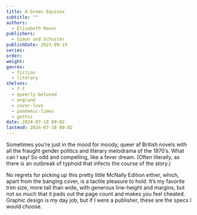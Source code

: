```yaml
---
title: A Green Equinox
subtitle: ""
authors:
  - Elizabeth Mavor
publishers:
  - Simon and Schuster
publishDate: 2023-09-19
series: 
order: 
weight: 
genres:
  - fiction
  - literary
shelves:
  - f-f
  - queerly-beloved
  - england
  - cover-love
  - pandemic-times
  - gothic
date: 2024-07-18 00:02
lastmod: 2024-07-18 00:02
---
```

Sometimes you’re just in the mood for moody, queer af British novels with all the fraught gender politics and literary melodrama of the 1970’s. What can I say! So odd and compelling, like a fever dream. (Often literally, as there is an outbreak of typhoid that infects the course of the story.)

No regrets for picking up this pretty little McNally Edition either, which, apart from the banging cover, is a tactile pleasure to hold. It’s my favorite trim size, more tall than wide, with generous line-height and margins, but not so much that it pads out the page count and makes you feel cheated. Graphic design is my day job, but if I were a publisher, these are the specs I would choose.